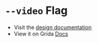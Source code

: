 # `--video` Flag

- Visit the [design documentation](../docs/--video.md)
- View it on Grida [Docs](https://grida.co/docs/flags/--video)
